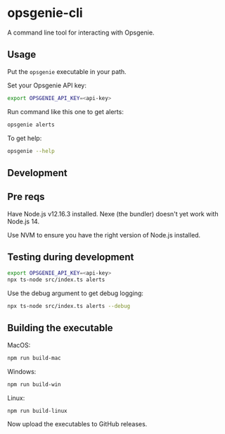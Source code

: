 # opsgenie-cli

A command line tool for interacting with Opsgenie.

## Usage

Put the `opsgenie` executable in your path.

Set your Opsgenie API key:

```bash
export OPSGENIE_API_KEY=<api-key>
```

Run command like this one to get alerts:

```bash
opsgenie alerts
```

To get help:

```bash
opsgenie --help
```

## Development

## Pre reqs

Have Node.js v12.16.3 installed. Nexe (the bundler) doesn't yet work with Node.js 14.

Use NVM to ensure you have the right version of Node.js installed.

## Testing during development

```bash
export OPSGENIE_API_KEY=<api-key>
npx ts-node src/index.ts alerts
```

Use the debug argument to get debug logging:

```bash
npx ts-node src/index.ts alerts --debug
```

## Building the executable

MacOS: 

```bash
npm run build-mac
```

Windows:

```bash
npm run build-win
```

Linux:

```bash
npm run build-linux
```

Now upload the executables to GitHub releases.
